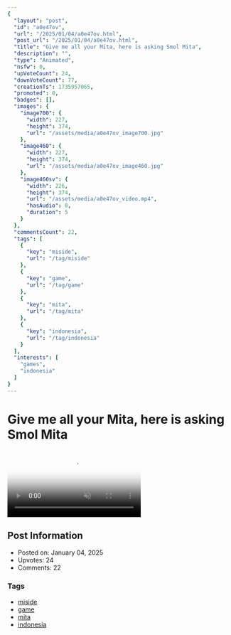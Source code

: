 ```yaml
---
{
  "layout": "post",
  "id": "a0e47ov",
  "url": "/2025/01/04/a0e47ov.html",
  "post_url": "/2025/01/04/a0e47ov.html",
  "title": "Give me all your Mita, here is asking Smol Mita",
  "description": "",
  "type": "Animated",
  "nsfw": 0,
  "upVoteCount": 24,
  "downVoteCount": 77,
  "creationTs": 1735957065,
  "promoted": 0,
  "badges": [],
  "images": {
    "image700": {
      "width": 227,
      "height": 374,
      "url": "/assets/media/a0e47ov_image700.jpg"
    },
    "image460": {
      "width": 227,
      "height": 374,
      "url": "/assets/media/a0e47ov_image460.jpg"
    },
    "image460sv": {
      "width": 226,
      "height": 374,
      "url": "/assets/media/a0e47ov_video.mp4",
      "hasAudio": 0,
      "duration": 5
    }
  },
  "commentsCount": 22,
  "tags": [
    {
      "key": "miside",
      "url": "/tag/miside"
    },
    {
      "key": "game",
      "url": "/tag/game"
    },
    {
      "key": "mita",
      "url": "/tag/mita"
    },
    {
      "key": "indonesia",
      "url": "/tag/indonesia"
    }
  ],
  "interests": [
    "games",
    "indonesia"
  ]
}
---
```


# Give me all your Mita, here is asking Smol Mita

<video controls playsinline loop muted poster="/assets/media/a0e47ov_image460.jpg">
  <source src="/assets/media/a0e47ov_video.mp4" type="video/mp4">
  Your browser does not support the video tag.
</video>

## Post Information

- Posted on: January 04, 2025
- Upvotes: 24
- Comments: 22

### Tags

- [miside](/tag/miside)
- [game](/tag/game)
- [mita](/tag/mita)
- [indonesia](/tag/indonesia)
